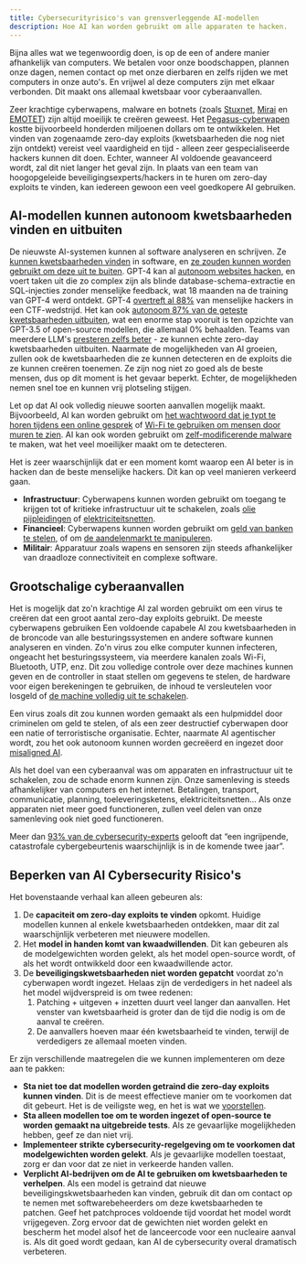```yaml
---
title: Cybersecurityrisico's van grensverleggende AI-modellen
description: Hoe AI kan worden gebruikt om alle apparaten te hacken.
---
```


Bijna alles wat we tegenwoordig doen, is op de een of andere manier afhankelijk van computers.
We betalen voor onze boodschappen, plannen onze dagen, nemen contact op met onze dierbaren en zelfs rijden we met computers in onze auto's.
En vrijwel al deze computers zijn met elkaar verbonden.
Dit maakt ons allemaal kwetsbaar voor cyberaanvallen.

Zeer krachtige cyberwapens, malware en botnets (zoals [Stuxnet](https://www.youtube.com/watch?v=nd1x0csO3hU), [Mirai](<https://en.wikipedia.org/wiki/Mirai_(malware)>) en [EMOTET](https://en.wikipedia.org/wiki/Emotet)) zijn altijd moeilijk te creëren geweest.
Het [Pegasus-cyberwapen](<https://en.wikipedia.org/wiki/Pegasus_(spyware)>) kostte bijvoorbeeld honderden miljoenen dollars om te ontwikkelen.
Het vinden van zogenaamde zero-day exploits (kwetsbaarheden die nog niet zijn ontdekt) vereist veel vaardigheid en tijd - alleen zeer gespecialiseerde hackers kunnen dit doen.
Echter, wanneer AI voldoende geavanceerd wordt, zal dit niet langer het geval zijn.
In plaats van een team van hoogopgeleide beveiligingsexperts/hackers in te huren om zero-day exploits te vinden, kan iedereen gewoon een veel goedkopere AI gebruiken.

## AI-modellen kunnen autonoom kwetsbaarheden vinden en uitbuiten

De nieuwste AI-systemen kunnen al software analyseren en schrijven.
Ze [kunnen kwetsbaarheden vinden](https://betterprogramming.pub/i-used-gpt-3-to-find-213-security-vulnerabilities-in-a-single-codebase-cc3870ba9411) in software, en [ze zouden kunnen worden gebruikt om deze uit te buiten](https://blog.checkpoint.com/2023/03/15/check-point-research-conducts-initial-security-analysis-of-chatgpt4-highlighting-potential-scenarios-for-accelerated-cybercrime/).
GPT-4 kan al [autonoom websites hacken](https://arxiv.org/html/2402.06664v1), en voert taken uit die zo complex zijn als blinde database-schema-extractie en SQL-injecties zonder menselijke feedback, wat 18 maanden na de training van GPT-4 werd ontdekt.
GPT-4 [overtreft al 88%](https://arxiv.org/pdf/2402.11814.pdf) van menselijke hackers in een CTF-wedstrijd.
Het kan ook [autonoom 87% van de geteste kwetsbaarheden uitbuiten](https://arxiv.org/abs/2404.08144), wat een enorme stap vooruit is ten opzichte van GPT-3.5 of open-source modellen, die allemaal 0% behaalden.
Teams van meerdere LLM's [presteren zelfs beter](https://arxiv.org/abs/2406.01637) - ze kunnen echte zero-day kwetsbaarheden uitbuiten.
Naarmate de mogelijkheden van AI groeien, zullen ook de kwetsbaarheden die ze kunnen detecteren en de exploits die ze kunnen creëren toenemen.
Ze zijn nog niet zo goed als de beste mensen, dus op dit moment is het gevaar beperkt.
Echter, de mogelijkheden nemen snel toe en kunnen vrij plotseling stijgen.

Let op dat AI ook volledig nieuwe soorten aanvallen mogelijk maakt.
Bijvoorbeeld, AI kan worden gebruikt om [het wachtwoord dat je typt te horen tijdens een online gesprek](https://beebom.com/ai-crack-password-listening-keyboard-sounds/) of [Wi-Fi te gebruiken om mensen door muren te zien](https://www.marktechpost.com/2023/02/15/cmu-researchers-create-an-ai-model-that-can-detect-the-pose-of-multiple-humans-in-a-room-using-only-the-signals-from-wifi/).
AI kan ook worden gebruikt om [zelf-modificerende malware](https://www.hyas.com/blog/blackmamba-using-ai-to-generate-polymorphic-malware) te maken, wat het veel moeilijker maakt om te detecteren.

Het is zeer waarschijnlijk dat er een moment komt waarop een AI beter is in hacken dan de beste menselijke hackers.
Dit kan op veel manieren verkeerd gaan.

- **Infrastructuur**: Cyberwapens kunnen worden gebruikt om toegang te krijgen tot of kritieke infrastructuur uit te schakelen, zoals [olie pijpleidingen](https://en.wikipedia.org/wiki/Colonial_Pipeline_ransomware_attack) of [elektriciteitsnetten](https://obr.uk/box/cyber-attacks-during-the-russian-invasion-of-ukraine/).
- **Financieel**: Cyberwapens kunnen worden gebruikt om [geld van banken te stelen](https://en.wikipedia.org/wiki/2015%E2%80%932016_SWIFT_banking_hack), of om [de aandelenmarkt te manipuleren](https://en.wikipedia.org/wiki/2010_flash_crash).
- **Militair**: Apparatuur zoals wapens en sensoren zijn steeds afhankelijker van draadloze connectiviteit en complexe software.

## Grootschalige cyberaanvallen

Het is mogelijk dat zo'n krachtige AI zal worden gebruikt om een virus te creëren dat een groot aantal zero-day exploits gebruikt.
De meeste cyberwapens gebruiken
Een voldoende capabele AI zou kwetsbaarheden in de broncode van alle besturingssystemen en andere software kunnen analyseren en vinden.
Zo'n virus zou elke computer kunnen infecteren, ongeacht het besturingssysteem, via meerdere kanalen zoals Wi-Fi, Bluetooth, UTP, enz.
Dit zou volledige controle over deze machines kunnen geven en de controller in staat stellen om gegevens te stelen, de hardware voor eigen berekeningen te gebruiken, de inhoud te versleutelen voor losgeld of [de machine volledig uit te schakelen](https://en.wikipedia.org/wiki/Hardware_Trojan).

Een virus zoals dit zou kunnen worden gemaakt als een hulpmiddel door criminelen om geld te stelen, of als een zeer destructief cyberwapen door een natie of terroristische organisatie.
Echter, naarmate AI agentischer wordt, zou het ook autonoom kunnen worden gecreëerd en ingezet door [misaligned AI](/xrisk).

Als het doel van een cyberaanval was om apparaten en infrastructuur uit te schakelen, zou de schade enorm kunnen zijn.
Onze samenleving is steeds afhankelijker van computers en het internet.
Betalingen, transport, communicatie, planning, toeleveringsketens, elektriciteitsnetten...
Als onze apparaten niet meer goed functioneren, zullen veel delen van onze samenleving ook niet goed functioneren.

Meer dan [93% van de cybersecurity-experts](https://www.weforum.org/publications/global-cybersecurity-outlook-2023/) gelooft dat “een ingrijpende, catastrofale cybergebeurtenis waarschijnlijk is in de komende twee jaar”.

## Beperken van AI Cybersecurity Risico's

Het bovenstaande verhaal kan alleen gebeuren als:

1. De **capaciteit om zero-day exploits te vinden** opkomt. Huidige modellen kunnen al enkele kwetsbaarheden ontdekken, maar dit zal waarschijnlijk verbeteren met nieuwere modellen.
2. Het **model in handen komt van kwaadwillenden**. Dit kan gebeuren als de modelgewichten worden gelekt, als het model open-source wordt, of als het wordt ontwikkeld door een kwaadwillende actor.
3. De **beveiligingskwetsbaarheden niet worden gepatcht** voordat zo'n cyberwapen wordt ingezet. Helaas zijn de verdedigers in het nadeel als het model wijdverspreid is om twee redenen:
   1. Patching + uitgeven + inzetten duurt veel langer dan aanvallen. Het venster van kwetsbaarheid is groter dan de tijd die nodig is om de aanval te creëren.
   2. De aanvallers hoeven maar één kwetsbaarheid te vinden, terwijl de verdedigers ze allemaal moeten vinden.

Er zijn verschillende maatregelen die we kunnen implementeren om deze aan te pakken:

- **Sta niet toe dat modellen worden getraind die zero-day exploits kunnen vinden**. Dit is de meest effectieve manier om te voorkomen dat dit gebeurt. Het is de veiligste weg, en het is wat we [voorstellen](/proposal).
- **Sta alleen modellen toe om te worden ingezet of open-source te worden gemaakt na uitgebreide tests**. Als ze gevaarlijke mogelijkheden hebben, geef ze dan niet vrij.
- **Implementeer strikte cybersecurity-regelgeving om te voorkomen dat modelgewichten worden gelekt**. Als je gevaarlijke modellen toestaat, zorg er dan voor dat ze niet in verkeerde handen vallen.
- **Verplicht AI-bedrijven om de AI te gebruiken om kwetsbaarheden te verhelpen**. Als een model is getraind dat nieuwe beveiligingskwetsbaarheden kan vinden, gebruik dit dan om contact op te nemen met softwarebeheerders om deze kwetsbaarheden te patchen. Geef het patchproces voldoende tijd voordat het model wordt vrijgegeven. Zorg ervoor dat de gewichten niet worden gelekt en bescherm het model alsof het de lanceercode voor een nucleaire aanval is. Als dit goed wordt gedaan, kan AI de cybersecurity overal dramatisch verbeteren.
